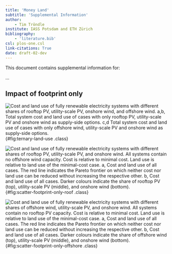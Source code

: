 ```yaml
---
title: 'Money Land'
subtitle: 'Supplemental Information'
author:
    - Tim Tröndle
institute: IASS Potsdam and ETH Zürich
bibliography:
    - 'literature.bib'
csl: plos-one.csl
link-citations: True
date: draft-02-dev
---
```


This document contains supplemental information for:

...

<div class="pagebreak"> </div>

## Impact of footprint only

![**Cost and land use of fully renewable electricity systems with different shares of rooftop PV, utility-scale PV, onshore wind, and offshore wind.** **a,b,** Total system cost and land use of cases with only rooftop PV, utility-scale PV and onshore wind as supply-side options. **c,d** Total system cost and land use of cases with only offshore wind, utility-scale PV and onshore wind as supply-side options.](report/footprint-only/ternary.svg){#fig:ternary-land-use .class}

![**Cost and land use of fully renewable electricity systems with different shares of rooftop PV, utility-scale PV, and onshore wind.** All systems contain no offshore wind capacity. Cost is relative to minimal cost. Land use is relative to land use of the minimal-cost case. **a,** Cost and land use of all cases. The red line indicates the Pareto frontier on which neither cost nor land use can be reduced without increasing the respective other. **b,** Cost and land use of all cases. Darker colours indicate the share of rooftop PV (top), utility-scale PV (middle), and onshore wind (bottom).](report/footprint-only/scatter-roof.svg){#fig:scatter-footprint-only-roof .class}

![**Cost and land use of fully renewable electricity systems with different shares of offshore wind, utility-scale PV, and onshore wind.** All systems contain no rooftop PV capacity. Cost is relative to minimal cost. Land use is relative to land use of the minimal-cost case. **a,** Cost and land use of all cases. The red line indicates the Pareto frontier on which neither cost nor land use can be reduced without increasing the respective other. **b,** Cost and land use of all cases. Darker colours indicate the share of offshore wind (top), utility-scale PV (middle), and onshore wind (bottom).](report/footprint-only/scatter-offshore.svg){#fig:scatter-footprint-only-offshore .class}

